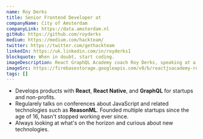 ```yaml
---
name: Roy Derks
title: Senior Frontend Developer at
companyName: City of Amsterdam
companyLink: https://data.amsterdam.nl
gitHub: https://github.com/royderks
medium: https://medium.com/hackteam/
twitter: https://twitter.com/gethackteam
linkedIn: https://uk.linkedin.com/in/royderks1
blockquote: When in doubt, start coding.
imageDescription: React GraphQL Academy coach Roy Derks, speaking at a developer conference with microphone.
imageSrc: https://firebasestorage.googleapis.com/v0/b/reactjsacademy-react.appspot.com/o/team%2Froy.jpg?alt=media
tags: []
---
```


<ul>
    <li>
    Develops products with <strong>React</strong>,
    <strong>React Native</strong>, and <strong>GraphQL</strong>
    for startups and non-profits.
    </li>
    <li>
    Regularely talks on conferences about JavaScript and related
    technologies such as <strong>ReasonML</strong>. Founded
    multiple startups since the age of 16, hasn't stopped
    working ever since.
    </li>
    <li>
    Always looking at what's on the horizon and curious about
    new technologies.
    </li>
</ul>
